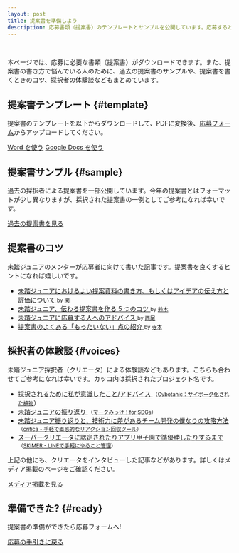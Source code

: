 ```yaml
---
layout: post
title: 提案書を準備しよう
description: 応募書類（提案書）のテンプレートとサンプルを公開しています。応募するとき、または応募を検討する際にご活用ください。
---
```


<br>

本ページでは、応募に必要な書類（提案書）がダウンロードできます。また、提案書の書き方で悩んでいる人のために、過去の提案書のサンプルや、提案書を書くときのコツ、採択者の体験談などもまとめています。

## 提案書テンプレート {#template}

提案書のテンプレートを以下からダウンロードして、PDFに変換後、[応募フォーム](/guideline#proposal)からアップロードしてください。

<a href="https://mitou-my.sharepoint.com/:w:/g/personal/yukai_mitou_org/EXicnZU6RaBKrB3wQx7ICTMBbmlqwoCKJiKdQshjO-_zuw?e=aD89Tv" class="button" target='_blank' rel='noopener'>Word を使う</a>
<a href="https://docs.google.com/document/d/1hjDYf2DbFBkXLyrAl9HKKc9sS40XbZ_iN2j-HKZXD9g/copy" class="button" target='_blank' rel='noopener'>Google Docs を使う</a>


## 提案書サンプル {#sample}

過去の採択者による提案書を一部公開しています。今年の提案書とはフォーマットが少し異なりますが、採択された提案書の一例としてご参考になれば幸いです。

<a href="https://jr.mitou.org/assets/other/2020_application_samples.zip" id='tips' class="button">過去の提案書を見る</a>


## 提案書のコツ

未踏ジュニアのメンターが応募者に向けて書いた記事です。提案書を良くするヒントになれば嬉しいです。

<ul>
  <li><a href='https://note.com/yoshifumiseki/n/n1e928281d7dc'>未踏ジュニアにおけるよい提案資料の書き方、もしくはアイデアの伝え方と評価について <i class="fa-solid fa-up-right-from-square"></i></a> <small>by <a href='/mentors#seki_yoshifumi'>関</a></small></li>
  <li><a href='https://zenn.dev/reputeless/articles/idea-mitoujr'>未踏ジュニア、伝わる提案書を作る 5 つのコツ <i class="fa-solid fa-up-right-from-square"></i></a> <small>by <a href='/mentors#suzuki_ryou'>鈴木</a></small></li>
  <li><a href='https://scrapbox.io/nishio/%E6%9C%AA%E8%B8%8F%E3%82%B8%E3%83%A5%E3%83%8B%E3%82%A2%E3%81%AB%E5%BF%9C%E5%8B%9F%E3%81%99%E3%82%8B%E4%BA%BA%E3%81%B8%E3%81%AE%E3%82%A2%E3%83%89%E3%83%90%E3%82%A4%E3%82%B9'>未踏ジュニアに応募する人へのアドバイス <i class="fa-solid fa-up-right-from-square"></i></a> <small>by <a href='/mentors#nishio_hirokazu'>西尾</a></small></li>
  <li><a href='https://note.com/teramotodaiki/n/n148d35899016'>提案書のよくある「もったいない」点の紹介 <i class="fa-solid fa-up-right-from-square"></i></a> <small>by <a href='/mentors#teramoto_daiki'>寺本</a></small></li>
</ul>

## 採択者の体験談 {#voices}
未踏ジュニア採択者（クリエータ）による体験談などもあります。こちらも合わせてご参考になれば幸いです。カッコ内は採択されたプロジェクト名です。

<ul>
  <li><a href='https://note.com/ricksh/n/n5fa51f9142b2'>採択されるために私が意識したこと/アドバイス <i class="fa-solid fa-up-right-from-square"></i></a> <small>（<a href='/projects/2021/cybotanic'>Cybotanic：サイボーグ化された植物</a></small>）</li>
  <li><a href='https://note.com/redapple0414/n/nd20c49794b79'>未踏ジュニアの振り返り <i class="fa-solid fa-up-right-from-square"></i></a> <small>（<a href='/projects/2021/mark_sdgs'>マークみっけ！for  SDGs</a>）</small></li>
  <li><a href='https://note.com/inoue2002/n/nfb57cd6825a4'>未踏ジュニア振り返りと、技術力に差があるチーム開発の僕なりの攻略方法 <i class="fa-solid fa-up-right-from-square"></i></a> <small>（<a href='/projects/2020/critica'>critica - 手軽で直感的なリアクション回収ツール</a>）</small></li>
  <li><a href='https://note.com/anharu/n/ne00c1e774a29'>スーパークリエータに認定されたりアプリ甲子園で準優勝したりするまで <i class="fa-solid fa-up-right-from-square"></i></a> <small>（<a href='/projects/2020/skimer'>SKIMER - LINEで手軽にやること管理</a>）</small></li>
</ul>

上記の他にも、クリエータをインタビューした記事などがあります。詳しくはメディア掲載のページをご確認ください。

<a href="/media" class="button">メディア掲載を見る</a>

## 準備できた? {#ready}

<p class="text-center">提案書の準備ができたら応募フォームへ! <i class="fad fa-mailbox green"></i></p>

<a href="/guideline" class="button">応募の手引きに戻る</a>

